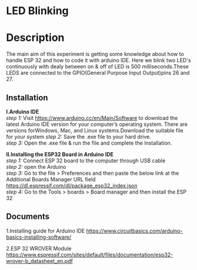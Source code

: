 
# LED Blinking
# Description
The main aim of this experiment is getting some knowledge about how to handle ESP 32 and how to code it with arduino IDE.
Here we blink two LED's continuously with dealy between on & off of LED is 500 milliseconds.These LEDS are connected to the GPIO(General Purpose Input Output)pins 26 and 27. 


## Installation 
  <b>I.Arduino IDE</b>   
  <i>step 1:</i> Visit https://www.arduino.cc/en/Main/Software  to download the latest Arduino IDE version for your computer’s operating system. There are versions                      forWindows, Mac, and Linux systems.Download the suitable file for your system
  <i>step 2:</i> Save the .exe file to your hard drive.  
  <i>step 3:</i> Open the .exe file & run the file and complete the Installation. 
  
  <b>II.Installing the ESP32 Board in Arduino IDE</b>  
  <i> step 1:</i> Connect ESP 32 board to the computer through USB cable  
   <i>step 2:</i> open the Arduino  
   <i>step 3:</i> Go to the file >  Preferences and then paste the below link at the Additional Boards Manager URL field
                  https://dl.espressif.com/dl/package_esp32_index.json  
  <i> step 4:</i>	Go to the Tools  >  boards  >  Board manager and then install the ESP 32  
## Documents
1.Installing guide for Arduino IDE
          https://www.circuitbasics.com/arduino-basics-installing-software/ 
          
          
          
          
          
          
          
2.ESP 32 WROVER Module
          https://www.espressif.com/sites/default/files/documentation/esp32-wrover-b_datasheet_en.pdf
